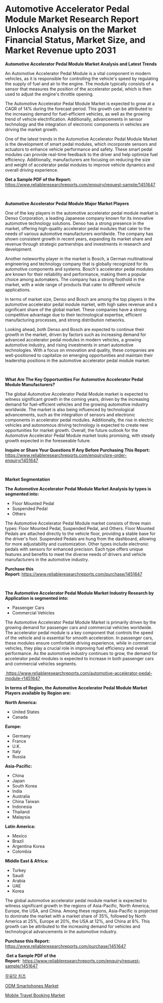 <p><h1>Automotive Accelerator Pedal Module Market Research Report Unlocks Analysis on the Market Financial Status, Market Size, and Market Revenue upto 2031</h1></p><p><strong>Automotive Accelerator Pedal Module Market Analysis and Latest Trends</strong></p>
<p><p>An Automotive Accelerator Pedal Module is a vital component in modern vehicles, as it is responsible for controlling the vehicle's speed by regulating the supply of fuel and air to the engine. The module typically consists of a sensor that measures the position of the accelerator pedal, which is then used to adjust the engine's throttle opening.</p><p>The Automotive Accelerator Pedal Module Market is expected to grow at a CAGR of 14% during the forecast period. This growth can be attributed to the increasing demand for fuel-efficient vehicles, as well as the growing trend of vehicle electrification. Additionally, advancements in sensor technology and the integration of electronic components in vehicles are driving the market growth.</p><p>One of the latest trends in the Automotive Accelerator Pedal Module Market is the development of smart pedal modules, which incorporate sensors and actuators to enhance vehicle performance and safety. These smart pedal modules can provide real-time feedback to the driver and help optimize fuel efficiency. Additionally, manufacturers are focusing on reducing the size and weight of accelerator pedal modules to improve vehicle dynamics and overall driving experience.</p></p>
<p><strong>Get a Sample PDF of the Report:&nbsp;</strong> <a href="https://www.reliableresearchreports.com/enquiry/request-sample/1451647">https://www.reliableresearchreports.com/enquiry/request-sample/1451647</a></p>
<p>&nbsp;</p>
<p><strong>Automotive Accelerator Pedal Module Major Market Players</strong></p>
<p><p>One of the key players in the automotive accelerator pedal module market is Denso Corporation, a leading Japanese company known for its innovative automotive technology solutions. Denso has a strong presence in the market, offering high-quality accelerator pedal modules that cater to the needs of various automotive manufacturers worldwide. The company has shown consistent growth in recent years, expanding its market share and revenue through strategic partnerships and investments in research and development.</p><p>Another noteworthy player in the market is Bosch, a German multinational engineering and technology company that is globally recognized for its automotive components and systems. Bosch's accelerator pedal modules are known for their reliability and performance, making them a popular choice among automakers. The company has a strong foothold in the market, with a wide range of products that cater to different vehicle applications.</p><p>In terms of market size, Denso and Bosch are among the top players in the automotive accelerator pedal module market, with high sales revenue and a significant share of the global market. These companies have a strong competitive advantage due to their technological expertise, efficient manufacturing processes, and strong distribution networks.</p><p>Looking ahead, both Denso and Bosch are expected to continue their growth in the market, driven by factors such as increasing demand for advanced accelerator pedal modules in modern vehicles, a growing automotive industry, and rising investments in smart automotive technologies. With a focus on innovation and quality, these companies are well-positioned to capitalize on emerging opportunities and maintain their leadership positions in the automotive accelerator pedal module market.</p></p>
<p>&nbsp;</p>
<p><strong>What Are The Key Opportunities For Automotive Accelerator Pedal Module Manufacturers?</strong></p>
<p><p>The global Automotive Accelerator Pedal Module market is expected to witness significant growth in the coming years, driven by the increasing demand for fuel-efficient vehicles and the growing automotive industry worldwide. The market is also being influenced by technological advancements, such as the integration of sensors and electronic components in accelerator pedal modules. Additionally, the rise in electric vehicles and autonomous driving technology is expected to create new opportunities for market growth. Overall, the future outlook for the Automotive Accelerator Pedal Module market looks promising, with steady growth expected in the foreseeable future.</p></p>
<p><strong>Inquire or Share Your Questions If Any Before Purchasing This Report:</strong> <a href="https://www.reliableresearchreports.com/enquiry/pre-order-enquiry/1451647">https://www.reliableresearchreports.com/enquiry/pre-order-enquiry/1451647</a></p>
<p>&nbsp;</p>
<p><strong>Market Segmentation</strong></p>
<p><strong>The Automotive Accelerator Pedal Module Market Analysis by types is segmented into:</strong></p>
<p><ul><li>Floor Mounted Pedal</li><li>Suspended Pedal</li><li>Others</li></ul></p>
<p><p>The Automotive Accelerator Pedal Module market consists of three main types: Floor Mounted Pedal, Suspended Pedal, and Others. Floor Mounted Pedals are attached directly to the vehicle floor, providing a stable base for the driver's foot. Suspended Pedals are hung from the dashboard, allowing for more adjustability and customization. Other types include electronic pedals with sensors for enhanced precision. Each type offers unique features and benefits to meet the diverse needs of drivers and vehicle manufacturers in the automotive industry.</p></p>
<p><strong>Purchase this Report:&nbsp;</strong><a href="https://www.reliableresearchreports.com/purchase/1451647">https://www.reliableresearchreports.com/purchase/1451647</a></p>
<p>&nbsp;</p>
<p><strong>The Automotive Accelerator Pedal Module Market Industry Research by Application is segmented into:</strong></p>
<p><ul><li>Passenger Cars</li><li>Commercial Vehicles</li></ul></p>
<p><p>The Automotive Accelerator Pedal Module Market is primarily driven by the growing demand for passenger cars and commercial vehicles worldwide. The accelerator pedal module is a key component that controls the speed of the vehicle and is essential for smooth acceleration. In passenger cars, these modules ensure comfortable driving experience, while in commercial vehicles, they play a crucial role in improving fuel efficiency and overall performance. As the automotive industry continues to grow, the demand for accelerator pedal modules is expected to increase in both passenger cars and commercial vehicles segments.</p></p>
<p><a href="https://www.reliableresearchreports.com/automotive-accelerator-pedal-module-r1451647">&nbsp;https://www.reliableresearchreports.com/automotive-accelerator-pedal-module-r1451647</a></p>
<p><strong>In terms of Region, the Automotive Accelerator Pedal Module Market Players available by Region are:</strong></p>
<p>
    <p> <strong> North America: </strong>
        <ul>
            <li>United States</li>
            <li>Canada</li>
        </ul>
        </p> 
    <p> <strong> Europe: </strong>
        <ul>
            <li>Germany</li>
            <li>France</li>
            <li>U.K.</li>
            <li>Italy</li>
            <li>Russia</li>
        </ul>
        </p> 
    <p> <strong> Asia-Pacific: </strong>
        <ul>
            <li>China</li>
            <li>Japan</li>
            <li>South Korea</li>
            <li>India</li>
            <li>Australia</li>
            <li>China Taiwan</li>
            <li>Indonesia</li>
            <li>Thailand</li>
            <li>Malaysia</li>
        </ul>
        </p> 
    <p> <strong> Latin America: </strong>
        <ul>
            <li>Mexico</li>
            <li>Brazil</li>
            <li>Argentina Korea</li>
            <li>Colombia</li>
        </ul>
        </p> 
    <p> <strong> Middle East & Africa: </strong>
        <ul>
            <li>Turkey</li>
            <li>Saudi</li>
            <li>Arabia</li>
            <li>UAE</li>
            <li>Korea</li>
        </ul>
    </p>
    </p>
<p><p>The global automotive accelerator pedal module market is expected to witness significant growth in the regions of Asia-Pacific, North America, Europe, the USA, and China. Among these regions, Asia-Pacific is projected to dominate the market with a market share of 35%, followed by North America at 25%, Europe at 20%, the USA at 12%, and China at 8%. This growth can be attributed to the increasing demand for vehicles and technological advancements in the automotive industry.</p></p>
<p><strong>Purchase this Report: </strong><a href="https://www.reliableresearchreports.com/purchase/1451647">https://www.reliableresearchreports.com/purchase/1451647</a></p>
<p>&nbsp;<strong>Get a Sample PDF of the Report:&nbsp;&nbsp;</strong><a href="https://www.reliableresearchreports.com/enquiry/request-sample/1451647">https://www.reliableresearchreports.com/enquiry/request-sample/1451647</a></p>
<p><strong></strong></p>
<p><p><a href="https://github.com/laholand/Market-Research-Report-List-4/blob/main/5340731114828.md">무유당 치즈</a></p><p><a href="https://www.linkedin.com/pulse/odm-smartphones-market-size-reveals-best-marketing-channels-ka3ic">ODM Smartphones Market</a></p><p><a href="https://www.linkedin.com/pulse/mobile-travel-booking-market-report-reveals-latest-trends-growth-rgaic">Mobile Travel Booking Market</a></p></p>
